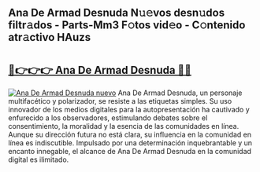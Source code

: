 ## Ana De Armad Desnuda N𝚞𝚎vos desn𝚞dos filtr𝚊dos - Parts-Mm3 F𝚘tos vid𝚎o - C𝚘ntenido atr𝚊ctivo HAuzs

# <h2><a href="http://mbcfk8.tromn.icu/?c=Ana+De+Armad+Desnuda">🔗👉👉👉 Ana De Armad Desnuda 🔗🔗</a></h2>

[![Ana De Armad Desnuda nuevo](https://i.imgur.com/pEAQMta.gif)](http://mbcfk8.tromn.icu/?c=Ana+De+Armad+Desnuda)
Ana De Armad Desnuda, un personaje multifacético y polarizador, se resiste a las etiquetas simples. Su uso innovador de los medios digitales para la autopresentación ha cautivado y enfurecido a los observadores, estimulando debates sobre el consentimiento, la moralidad y la esencia de las comunidades en línea. Aunque su dirección futura no está clara, su influencia en la comunidad en línea es indiscutible. Impulsado por una determinación inquebrantable y un encanto innegable, el alcance de Ana De Armad Desnuda en la comunidad digital es ilimitado.

